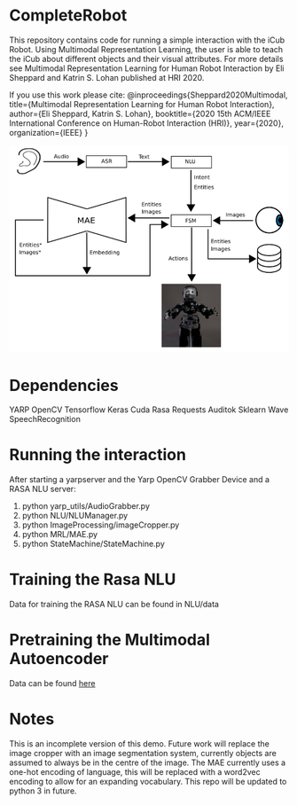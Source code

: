 # CompleteRobot

This repository contains code for running a simple interaction with the iCub Robot. 
Using Multimodal Representation Learning, the user is able to teach the iCub about different objects and their visual attributes.
For more details see Multimodal Representation Learning for Human Robot Interaction by Eli Sheppard and Katrin S. Lohan published at HRI 2020.

If you use this work please cite:
@inproceedings{Sheppard2020Multimodal,
  title={Multimodal Representation Learning for Human Robot Interaction},
  author={Eli Sheppard, Katrin S. Lohan},
  booktitle={2020 15th ACM/IEEE International Conference on Human-Robot Interaction (HRI)},
  year={2020},
  organization={IEEE}
}

![](images/fsm.png)

# Dependencies

YARP
OpenCV
Tensorflow
Keras
Cuda
Rasa
Requests
Auditok
Sklearn
Wave
SpeechRecognition

# Running the interaction

After starting a yarpserver and the Yarp OpenCV Grabber Device and a RASA NLU server:

1) python yarp_utils/AudioGrabber.py
2) python NLU/NLUManager.py
3) python ImageProcessing/imageCropper.py
4) python MRL/MAE.py
5) python StateMachine/StateMachine.py

# Training the Rasa NLU
Data for training the RASA NLU can be found in NLU/data

# Pretraining the Multimodal Autoencoder
Data can be found [here](https://bit.ly/38lNh37)

# Notes
This is an incomplete version of this demo. Future work will replace the image cropper with an image segmentation system, currently objects are assumed to always be in the centre of the image.
The MAE currently uses a one-hot encoding of language, this will be replaced with a word2vec encoding to allow for an expanding vocabulary.
This repo will be updated to python 3 in future.


